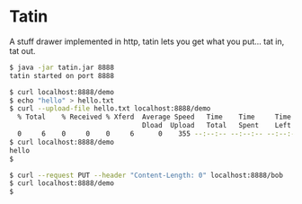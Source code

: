 Tatin
=====

A stuff drawer implemented in http, tatin lets you get what you put... tat in, tat out.

```bash
$ java -jar tatin.jar 8888
tatin started on port 8888
```

```bash
$ curl localhost:8888/demo
$ echo "hello" > hello.txt
$ curl --upload-file hello.txt localhost:8888/demo
  % Total    % Received % Xferd  Average Speed   Time    Time     Time  Current
                                 Dload  Upload   Total   Spent    Left  Speed
  0     6    0     0    0     6      0    355 --:--:-- --:--:-- --:--:--   400
$ curl localhost:8888/demo
hello
$
```

```bash
$ curl --request PUT --header "Content-Length: 0" localhost:8888/bob
$ curl localhost:8888/demo
$
```